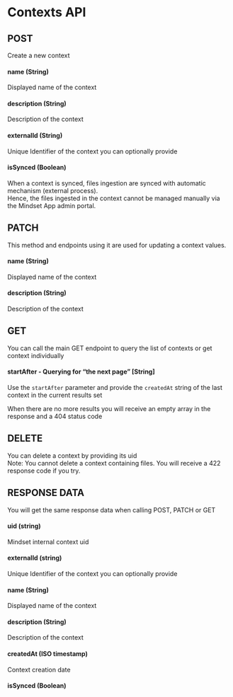# Contexts API

## POST <a href="#post" id="post"></a>

Create a new context

#### name (String) <a href="#name-string" id="name-string"></a>

Displayed name of the context

#### description (String) <a href="#description-string" id="description-string"></a>

Description of the context

#### externalId (String) <a href="#externalid-string" id="externalid-string"></a>

Unique Identifier of the context you can optionally provide

#### isSynced (Boolean) <a href="#issynced-boolean" id="issynced-boolean"></a>

When a context is synced, files ingestion are synced with automatic mechanism (external process).\
Hence, the files ingested in the context cannot be managed manually via the Mindset App admin portal.

&#x20;

## PATCH <a href="#patch" id="patch"></a>

This method and endpoints using it are used for updating a context values.

#### name (String) <a href="#name-string-.1" id="name-string-.1"></a>

Displayed name of the context

#### description (String) <a href="#description-string-.1" id="description-string-.1"></a>

Description of the context

&#x20;

## GET <a href="#get" id="get"></a>

You can call the main GET endpoint to query the list of contexts or get context individually

#### startAfter - Querying for “the next page” \[String] <a href="#startafter-querying-for-the-next-page-string" id="startafter-querying-for-the-next-page-string"></a>

Use the `startAfter` parameter and provide the `createdAt` string of the last context in the current results set

When there are no more results you will receive an empty array in the response and a 404 status code

&#x20;

## DELETE <a href="#delete" id="delete"></a>

You can delete a context by providing its uid\
Note: You cannot delete a context containing files. You will receive a 422 response code if you try.

&#x20;

## RESPONSE DATA <a href="#response-data" id="response-data"></a>

You will get the same response data when calling POST, PATCH or GET

#### uid (string) <a href="#uid-string" id="uid-string"></a>

Mindset internal context uid

#### externalId (string) <a href="#externalid-string" id="externalid-string"></a>

Unique Identifier of the context you can optionally provide

#### name (String) <a href="#name-string-.2" id="name-string-.2"></a>

Displayed name of the context

#### description (String) <a href="#description-string-.2" id="description-string-.2"></a>

Description of the context

#### createdAt (ISO timestamp) <a href="#createdat-iso-timestamp" id="createdat-iso-timestamp"></a>

Context creation date

#### isSynced (Boolean) <a href="#issynced-boolean-.1" id="issynced-boolean-.1"></a>
